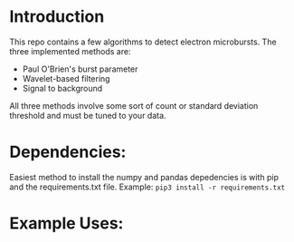# Introduction
This repo contains a few algorithms to detect electron microbursts. The three 
implemented methods are:
- Paul O'Brien's burst parameter 
- Wavelet-based filtering
- Signal to background

All three methods involve some sort of count or standard deviation threshold
and must be tuned to your data.

# Dependencies:
Easiest method to install the numpy and pandas depedencies is with pip and 
the requirements.txt file. 
Example: ```pip3 install -r requirements.txt```

# Example Uses:

